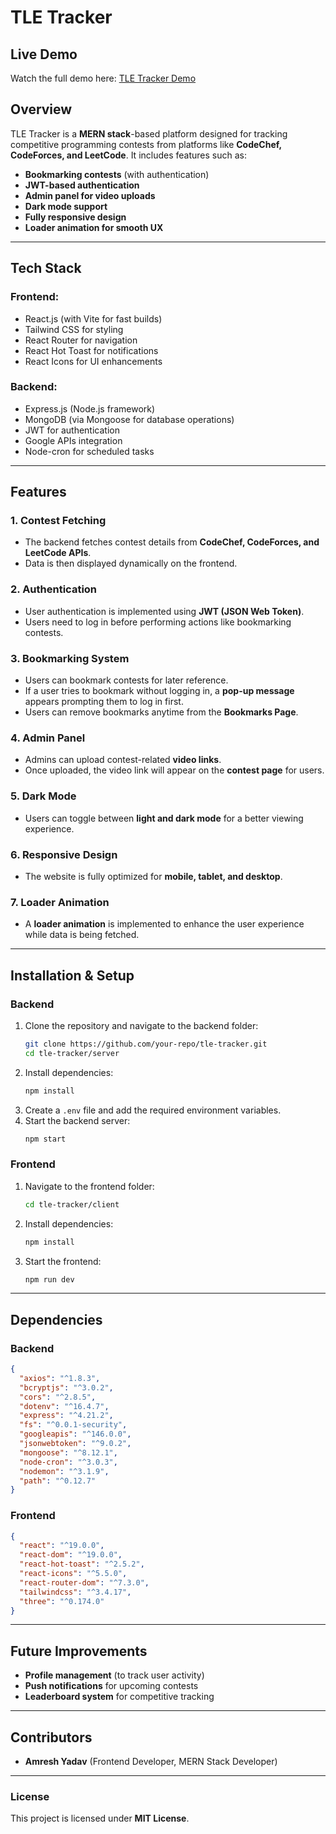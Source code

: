 # TLE Tracker


## Live Demo
Watch the full demo here: [TLE Tracker Demo](https://drive.google.com/drive/folders/1qGJR0v0uTknivP9c0NLtYwocIjtw6eI1?usp=drive_link)

## Overview
TLE Tracker is a **MERN stack**-based platform designed for tracking competitive programming contests from platforms like **CodeChef, CodeForces, and LeetCode**. It includes features such as:

- **Bookmarking contests** (with authentication)
- **JWT-based authentication**
- **Admin panel for video uploads**
- **Dark mode support**
- **Fully responsive design**
- **Loader animation for smooth UX**


---

## Tech Stack
### **Frontend:**
- React.js (with Vite for fast builds)
- Tailwind CSS for styling
- React Router for navigation
- React Hot Toast for notifications
- React Icons for UI enhancements

### **Backend:**
- Express.js (Node.js framework)
- MongoDB (via Mongoose for database operations)
- JWT for authentication
- Google APIs integration
- Node-cron for scheduled tasks

---

## Features
### **1. Contest Fetching**
- The backend fetches contest details from **CodeChef, CodeForces, and LeetCode APIs**.
- Data is then displayed dynamically on the frontend.

### **2. Authentication**
- User authentication is implemented using **JWT (JSON Web Token)**.
- Users need to log in before performing actions like bookmarking contests.

### **3. Bookmarking System**
- Users can bookmark contests for later reference.
- If a user tries to bookmark without logging in, a **pop-up message** appears prompting them to log in first.
- Users can remove bookmarks anytime from the **Bookmarks Page**.

### **4. Admin Panel**
- Admins can upload contest-related **video links**.
- Once uploaded, the video link will appear on the **contest page** for users.

### **5. Dark Mode**
- Users can toggle between **light and dark mode** for a better viewing experience.

### **6. Responsive Design**
- The website is fully optimized for **mobile, tablet, and desktop**.

### **7. Loader Animation**
- A **loader animation** is implemented to enhance the user experience while data is being fetched.

---

## Installation & Setup
### **Backend**
1. Clone the repository and navigate to the backend folder:
   ```bash
   git clone https://github.com/your-repo/tle-tracker.git
   cd tle-tracker/server
   ```
2. Install dependencies:
   ```bash
   npm install
   ```
3. Create a `.env` file and add the required environment variables.
4. Start the backend server:
   ```bash
   npm start
   ```

### **Frontend**
1. Navigate to the frontend folder:
   ```bash
   cd tle-tracker/client
   ```
2. Install dependencies:
   ```bash
   npm install
   ```
3. Start the frontend:
   ```bash
   npm run dev
   ```

---

## Dependencies
### **Backend**
```json
{
  "axios": "^1.8.3",
  "bcryptjs": "^3.0.2",
  "cors": "^2.8.5",
  "dotenv": "^16.4.7",
  "express": "^4.21.2",
  "fs": "^0.0.1-security",
  "googleapis": "^146.0.0",
  "jsonwebtoken": "^9.0.2",
  "mongoose": "^8.12.1",
  "node-cron": "^3.0.3",
  "nodemon": "^3.1.9",
  "path": "^0.12.7"
}
```

### **Frontend**
```json
{
  "react": "^19.0.0",
  "react-dom": "^19.0.0",
  "react-hot-toast": "^2.5.2",
  "react-icons": "^5.5.0",
  "react-router-dom": "^7.3.0",
  "tailwindcss": "^3.4.17",
  "three": "^0.174.0"
}
```

---

## Future Improvements
- **Profile management** (to track user activity)
- **Push notifications** for upcoming contests
- **Leaderboard system** for competitive tracking

---

## Contributors
- **Amresh Yadav** (Frontend Developer, MERN Stack Developer)

---

### **License**
This project is licensed under **MIT License**.

